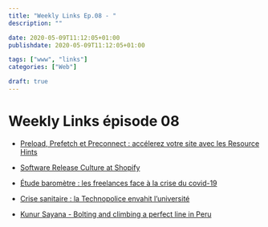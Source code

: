 ```yaml
---
title: "Weekly Links Ep.08 - "
description: ""

date: 2020-05-09T11:12:05+01:00
publishdate: 2020-05-09T11:12:05+01:00

tags: ["www", "links"]
categories: ["Web"]

draft: true
---
```


# Weekly Links épisode 08

- [Preload, Prefetch et Preconnect : accélerez votre site avec les Resource Hints](https://blog.dareboost.com/fr/2020/05/preload-prefetch-et-preconnect-resource-hints/)
- <a href="https://engineering.shopify.com/blogs/engineering/software-release-culture-shopify" hreflang="en" lang="en">Software Release Culture at Shopify</a>
- [Étude baromètre : les freelances face à la crise du covid-19](https://cremedelacreme.io/fr/blog/etude-freelance-face-crise-coronavirus-covid)

- [Crise sanitaire : la Technopolice envahit l’université](https://www.laquadrature.net/2020/04/30/crise-sanitaire-la-technopolice-envahit-luniversite/)

- [Kunur Sayana - Bolting and climbing a perfect line in Peru](https://youtu.be/2quugpJRAms)